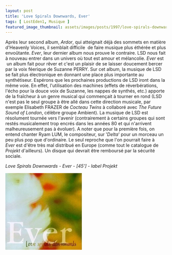 ```yaml
---
layout: post
title: 'Love Spirals Downwards, Ever'
tags: [ LostEden1, Musique ]
featured_image_thumbnail: assets/images/posts/1997/love-spirals-downwards-ever.jpg
---
```


Après leur second album, *Ardor*, qui atteignait déjà des sommets en matière d'Heavenly Voices, il semblait difficile  de faire musique plus éthérée et plus envoûtante. *Ever*, leur dernier album nous prouve le contraire. LSD nous fait à nouveau entrer dans un univers où tout est amour et mélancolie. *Ever* est  un album fait pour rêver et c'est un plaisir de se laisser doucement bercer par la voix féerique de Suzanne PERRY. Sur cet album, la musique de LSD se fait plus électronique en donnant une place plus importante au synthétiseur. Espérons que les prochaines productions de LSD iront dans la même voie. En effet, l'utilisation des machines (effets de réverbérations, l'écho pour la douce voix de Suzanne, les nappes de synthés, etc.) apporte de la fraîcheur à un genre musical qui commençait à tourner en rond (LSD n'est pas le seul groupe à être allé dans cette direction musicale, par exemple Elisabeth FRAZER de *Cocteau Twins* à collaboré avec *The Future Sound of London*, célèbre groupe Ambient). La musique de LSD est résolument tournée vers l'avenir (contrairement à certains groupes qui sont restés musicalement trop encrés dans les années 80 et qui n'arrivent malheureusement pas à évoluer). A noter que pour la première fois, on entend chanter Ryam LUM, le compositeur, sur '*Delta*' pour un morceau un peu plus pop que d'ordinaire. Le seul reproche que l'on pourrait faire à *Ever* est d'être très mal distribué en Europe (comme tout le catalogue de *Projekt* d'ailleurs). Un disque qui devrait être remboursé par la sécurité sociale.

*Love Spirals Downwards - Ever - [45'] - label Projekt*

![Love Spirals Downwards, Ever](assets/images/posts/1997/love-spirals-downwards-ever.jpg) 